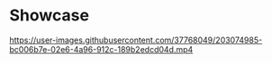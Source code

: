 # Showcase


https://user-images.githubusercontent.com/37768049/203074985-bc006b7e-02e6-4a96-912c-189b2edcd04d.mp4

